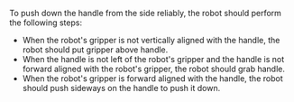 To push down the handle from the side reliably, the robot should perform the following steps:
- When the robot's gripper is not vertically aligned with the handle, the robot should put gripper above handle.
- When the handle is not left of the robot's gripper and the handle is not forward aligned with the robot's gripper, the robot should grab handle.
- When the robot's gripper is forward aligned with the handle, the robot should push sideways on the handle to push it down.